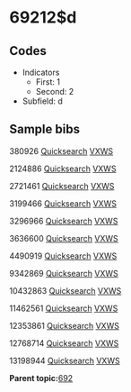 # 69212$d

## Codes

-   Indicators
    -   First: 1
    -   Second: 2
-   Subfield: d

## Sample bibs

380926 [Quicksearch](https://search.library.yale.edu/catalog/380926) [VXWS](http://prodorbis.library.yale.edu:7014/vxws/GetHoldingsService?bibId=380926)

2124886 [Quicksearch](https://search.library.yale.edu/catalog/2124886) [VXWS](http://prodorbis.library.yale.edu:7014/vxws/GetHoldingsService?bibId=2124886)

2721461 [Quicksearch](https://search.library.yale.edu/catalog/2721461) [VXWS](http://prodorbis.library.yale.edu:7014/vxws/GetHoldingsService?bibId=2721461)

3199466 [Quicksearch](https://search.library.yale.edu/catalog/3199466) [VXWS](http://prodorbis.library.yale.edu:7014/vxws/GetHoldingsService?bibId=3199466)

3296966 [Quicksearch](https://search.library.yale.edu/catalog/3296966) [VXWS](http://prodorbis.library.yale.edu:7014/vxws/GetHoldingsService?bibId=3296966)

3636600 [Quicksearch](https://search.library.yale.edu/catalog/3636600) [VXWS](http://prodorbis.library.yale.edu:7014/vxws/GetHoldingsService?bibId=3636600)

4490919 [Quicksearch](https://search.library.yale.edu/catalog/4490919) [VXWS](http://prodorbis.library.yale.edu:7014/vxws/GetHoldingsService?bibId=4490919)

9342869 [Quicksearch](https://search.library.yale.edu/catalog/9342869) [VXWS](http://prodorbis.library.yale.edu:7014/vxws/GetHoldingsService?bibId=9342869)

10432863 [Quicksearch](https://search.library.yale.edu/catalog/10432863) [VXWS](http://prodorbis.library.yale.edu:7014/vxws/GetHoldingsService?bibId=10432863)

11462561 [Quicksearch](https://search.library.yale.edu/catalog/11462561) [VXWS](http://prodorbis.library.yale.edu:7014/vxws/GetHoldingsService?bibId=11462561)

12353861 [Quicksearch](https://search.library.yale.edu/catalog/12353861) [VXWS](http://prodorbis.library.yale.edu:7014/vxws/GetHoldingsService?bibId=12353861)

12768714 [Quicksearch](https://search.library.yale.edu/catalog/12768714) [VXWS](http://prodorbis.library.yale.edu:7014/vxws/GetHoldingsService?bibId=12768714)

13198944 [Quicksearch](https://search.library.yale.edu/catalog/13198944) [VXWS](http://prodorbis.library.yale.edu:7014/vxws/GetHoldingsService?bibId=13198944)

**Parent topic:**[692](../../tags/692/692.md)

